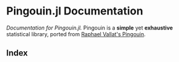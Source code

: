 # Pingouin.jl Documentation

*Documentation for Pingouin.jl.*
Pingouin is a **simple** yet **exhaustive** statistical library, ported from
[Raphael Vallat's Pingouin](pingouin-stats.org/).

## Index

```@index
```
